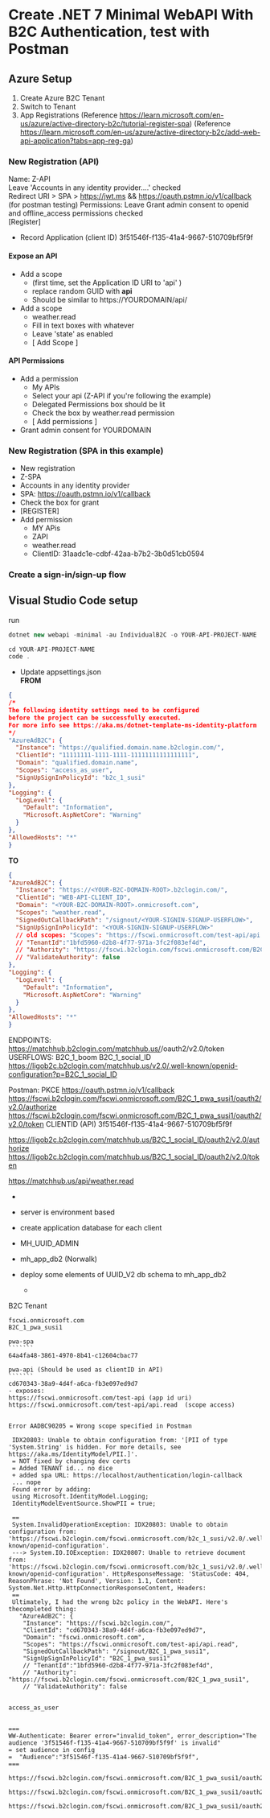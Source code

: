 # Create .NET 7 Minimal WebAPI With B2C Authentication, test with Postman

## Azure Setup
1. Create Azure B2C Tenant
2. Switch to Tenant
3. App Registrations 
(Reference https://learn.microsoft.com/en-us/azure/active-directory-b2c/tutorial-register-spa)
(Reference https://learn.microsoft.com/en-us/azure/active-directory-b2c/add-web-api-application?tabs=app-reg-ga)
  ### New Registration (API)  
  Name: Z-API  
  Leave 'Accounts in any identity provider....' checked    
  Redirect URI > SPA > https://jwt.ms  && https://oauth.pstmn.io/v1/callback (for postman testing)
  Permissions: Leave Grant admin consent to openid and offline_access permissions checked  
  [Register]  
  - Record Application (client ID)
  3f51546f-f135-41a4-9667-510709bf5f9f
  #### Expose an API
  - Add a scope 
    - (first time, set the Application ID URI to 'api'  )
    - replace random GUID with **api**
    - Should be similar to https://YOURDOMAIN/api/
  - Add a scope
    - weather.read
    - Fill in text boxes with whatever
    - Leave 'state' as enabled
    - [ Add Scope ]
  #### API Permissions
  - Add a permission
    - My APIs
    -  Select your api (Z-API if you're following the example)
    -  Delegated Permissions box should be lit
    -  Check the box by weather.read permission
    -  [ Add permissions ]
  -  Grant admin consent for YOURDOMAIN  
  
  ### New Registration (SPA in this example)  
  + New registration
  + Z-SPA
  + Accounts in any identity provider
  + SPA: https://oauth.pstmn.io/v1/callback
  + Check the box for grant
  + [REGISTER]
  + Add permission
    + MY APis
    + ZAPI
    + weather.read
    + ClientID:  31aadc1e-cdbf-42aa-b7b2-3b0d51cb0594
  
  ### Create a sign-in/sign-up flow
  
  
  ## Visual Studio Code setup
  run
  ```csharp
  dotnet new webapi -minimal -au IndividualB2C -o YOUR-API-PROJECT-NAME
  
  cd YOUR-API-PROJECT-NAME
  code .
  ```
  
  - Update appsettings.json   
  **FROM**
  ```json
  {
/*
The following identity settings need to be configured
before the project can be successfully executed.
For more info see https://aka.ms/dotnet-template-ms-identity-platform
*/
  "AzureAdB2C": {
    "Instance": "https://qualified.domain.name.b2clogin.com/",
    "ClientId": "11111111-1111-1111-11111111111111111",
    "Domain": "qualified.domain.name",
    "Scopes": "access_as_user",
    "SignUpSignInPolicyId": "b2c_1_susi"
  },
  "Logging": {
    "LogLevel": {
      "Default": "Information",
      "Microsoft.AspNetCore": "Warning"
    }
  },
  "AllowedHosts": "*"
}
  ```  
  
  **TO**
  ```json
  {
  "AzureAdB2C": {
    "Instance": "https://<YOUR-B2C-DOMAIN-ROOT>.b2clogin.com/",
    "ClientId": "WEB-API-CLIENT_ID",
    "Domain": "<YOUR-B2C-DOMAIN-ROOT>.onmicrosoft.com",
    "Scopes": "weather.read",
    "SignedOutCallbackPath": "/signout/<YOUR-SIGNIN-SIGNUP-USERFLOW>",
    "SignUpSignInPolicyId": "<YOUR-SIGNIN-SIGNUP-USERFLOW>"
    // old scopes: "Scopes": "https://fscwi.onmicrosoft.com/test-api/api.read",
    // "TenantId":"1bfd5960-d2b8-4f77-971a-3fc2f083ef4d",
    // "Authority": "https://fscwi.b2clogin.com/fscwi.onmicrosoft.com/B2C_1_pwa_susi1",
    // "ValidateAuthority": false
  },
  "Logging": {
    "LogLevel": {
      "Default": "Information",
      "Microsoft.AspNetCore": "Warning"
    }
  },
  "AllowedHosts": "*"
}

  ```
  
  
  ENDPOINTS:
  https://matchhub.b2clogin.com/matchhub.us/<policy-name>/oauth2/v2.0/token
  USERFLOWS:
  B2C_1_boom
  B2C_1_social_ID
  https://ligob2c.b2clogin.com/matchhub.us/v2.0/.well-known/openid-configuration?p=B2C_1_social_ID

Postman:
  PKCE
  https://oauth.pstmn.io/v1/callback
  https://fscwi.b2clogin.com/fscwi.onmicrosoft.com/B2C_1_pwa_susi1/oauth2/v2.0/authorize
  https://fscwi.b2clogin.com/fscwi.onmicrosoft.com/B2C_1_pwa_susi1/oauth2/v2.0/token
  CLIENTID (API)
  3f51546f-f135-41a4-9667-510709bf5f9f
  
   https://ligob2c.b2clogin.com/matchhub.us/B2C_1_social_ID/oauth2/v2.0/authorize
    https://ligob2c.b2clogin.com/matchhub.us/B2C_1_social_ID/oauth2/v2.0/token
  
https://matchhub.us/api/weather.read
  
  
  - 
- server is environment based
- create application database for each client


- MH_UUID_ADMIN
- mh_app_db2 (Norwalk)
- deploy some elements of UUID_V2 db schema to mh_app_db2

	-

B2C Tenant
``````````
fscwi.onmicrosoft.com
B2C_1_pwa_susi1

pwa-spa
```````
64a4fa48-3861-4970-8b41-c12604cbac77

pwa-api (Should be used as clientID in API)
```````
cd670343-38a9-4d4f-a6ca-fb3e097ed9d7
- exposes: 
https://fscwi.onmicrosoft.com/test-api (app id uri)
https://fscwi.onmicrosoft.com/test-api/api.read  (scope access)


Error AADBC90205 = Wrong scope specified in Postman

 IDX20803: Unable to obtain configuration from: '[PII of type 'System.String' is hidden. For more details, see https://aka.ms/IdentityModel/PII.]'.
 = NOT fixed by changing dev certs
 = Added TENANT id... no dice
 + added spa URL: https://localhost/authentication/login-callback
 ... nope
 Found error by adding:
 using Microsoft.IdentityModel.Logging;
 IdentityModelEventSource.ShowPII = true;
 
 ==
 System.InvalidOperationException: IDX20803: Unable to obtain configuration from: 'https://fscwi.b2clogin.com/fscwi.onmicrosoft.com/b2c_1_susi/v2.0/.well-known/openid-configuration'.
 ---> System.IO.IOException: IDX20807: Unable to retrieve document from: 'https://fscwi.b2clogin.com/fscwi.onmicrosoft.com/b2c_1_susi/v2.0/.well-known/openid-configuration'. HttpResponseMessage: 'StatusCode: 404, ReasonPhrase: 'Not Found', Version: 1.1, Content: System.Net.Http.HttpConnectionResponseContent, Headers:
 ==
 Ultimately, I had the wrong b2c policy in the WebAPI. Here's thecompleted thing:
   "AzureAdB2C": {
    "Instance": "https://fscwi.b2clogin.com/",
    "ClientId": "cd670343-38a9-4d4f-a6ca-fb3e097ed9d7",
    "Domain": "fscwi.onmicrosoft.com",
    "Scopes": "https://fscwi.onmicrosoft.com/test-api/api.read",
    "SignedOutCallbackPath": "/signout/B2C_1_pwa_susi1",
    "SignUpSignInPolicyId": "B2C_1_pwa_susi1"
    // "TenantId":"1bfd5960-d2b8-4f77-971a-3fc2f083ef4d",
    // "Authority": "https://fscwi.b2clogin.com/fscwi.onmicrosoft.com/B2C_1_pwa_susi1",
    // "ValidateAuthority": false
 

access_as_user


===
WW-Authenticate: Bearer error="invalid_token", error_description="The audience '3f51546f-f135-41a4-9667-510709bf5f9f' is invalid"
= set audience in config 
=  "Audience":"3f51546f-f135-41a4-9667-510709bf5f9f",
===

https://fscwi.b2clogin.com/fscwi.onmicrosoft.com/B2C_1_pwa_susi1/oauth2/v2.0/auth

https://fscwi.b2clogin.com/fscwi.onmicrosoft.com/B2C_1_pwa_susi1/oauth2/v2.0/token

https://fscwi.b2clogin.com/fscwi.onmicrosoft.com/B2C_1_pwa_susi1/oauth2/v2.0/auth
